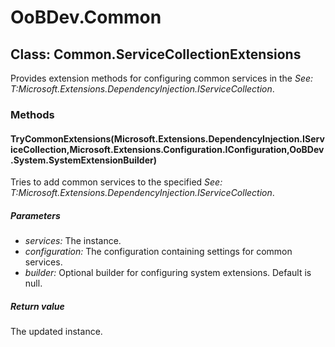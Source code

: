 # OoBDev.Common


## Class: Common.ServiceCollectionExtensions
Provides extension methods for configuring common services in the 
 *See: T:Microsoft.Extensions.DependencyInjection.IServiceCollection*. 

### Methods


#### TryCommonExtensions(Microsoft.Extensions.DependencyInjection.IServiceCollection,Microsoft.Extensions.Configuration.IConfiguration,OoBDev.System.SystemExtensionBuilder)
Tries to add common services to the specified 
 *See: T:Microsoft.Extensions.DependencyInjection.IServiceCollection*. 


##### Parameters
* *services:* The instance.
* *configuration:* The configuration containing settings for common services.
* *builder:* Optional builder for configuring system extensions. Default is null.




##### Return value
The updated instance.

